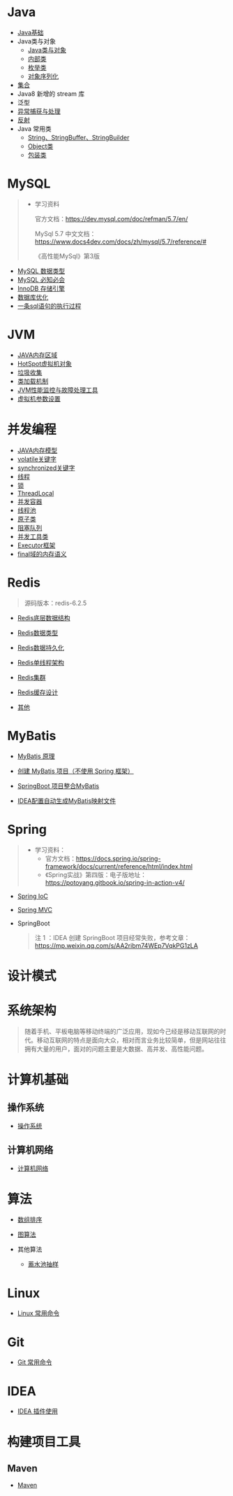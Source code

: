 # Java

+ [Java基础](notes/Java/Java基础.md)
+ Java类与对象
  + [Java类与对象](notes/Java/Java类与对象.md)
  + [内部类](notes/Java/内部类.md)
  + [枚举类](notes/Java/枚举类.md)
  + [对象序列化](notes/Java/对象序列化.md)
+ [集合](notes/Java/Java集合.md)
+ Java8 新增的 stream 库
+ 泛型
+ [异常捕获与处理](notes/Java/异常捕获与处理.md)
+ [反射](notes/Java/反射.md)
+ Java 常用类
  + [String、StringBuffer、StringBuilder](notes/Java/常用类与接口/String.md)
  + [Object类](notes/Java/常用类与接口/Object类.md)
  + [包装类](notes/Java/常用类与接口/包装类.md)



# MySQL

> + 学习资料
>
>   官方文档：https://dev.mysql.com/doc/refman/5.7/en/
>
>   MySql 5.7 中文文档：https://www.docs4dev.com/docs/zh/mysql/5.7/reference/#
>
>   《高性能MySql》第3版

+ [MySQL 数据类型](notes/MySQL/MySQL数据类型.md)
+ [MySQL 必知必会](notes/MySQL/MySQL必知必会.md)
+ [InnoDB 存储引擎](notes/MySQL/InnoDB存储引擎.md)
+ [数据库优化](notes/MySQL/数据库优化.md)
+ [一条sql语句的执行过程](notes/MySQL/一条sql语句的执行过程.md)



# JVM

+ [JAVA内存区域](notes/JVM/JAVA内存区域.md)
+ [HotSpot虚拟机对象](notes/JVM/HotSpot虚拟机对象.md)
+ [垃圾收集](notes/JVM/垃圾收集.md)
+ [类加载机制](notes/JVM/类加载机制.md)
+ [JVM性能监控与故障处理工具](notes/JVM/JVM性能监控与故障处理工具.md)
+ [虚拟机参数设置](notes/JVM/虚拟机参数设置.md)



# 并发编程

+ [JAVA内存模型](/notes/并发编程/JAVA内存模型.md)
+ [volatile关键字](/notes/并发编程/volatile关键字.md)
+ [synchronized关键字](/notes/并发编程/synchronized关键字.md)
+ [线程](/notes/并发编程/线程.md)
+ [锁](/notes/并发编程/锁.md)
+ [ThreadLocal](/notes/并发编程/ThreadLocal.md)
+ [并发容器](/notes/并发编程/并发容器.md)
+ [线程池](/notes/并发编程/线程池.md)
+ [原子类](/notes/并发编程/原子类.md)
+ [阻塞队列](/notes/并发编程/阻塞队列.md)
+ [并发工具类](/notes/并发编程/并发工具类.md)
+ [Executor框架](/notes/并发编程/Executor框架.md)
+ [final域的内存语义](/notes/并发编程/final域的内存语义.md)



# Redis

> 源码版本：redis-6.2.5

+ [Redis底层数据结构](notes/Redis/Redis底层数据结构.md)

+ [Redis数据类型](notes/Redis/Redis数据类型.md)

+ [Redis数据持久化](notes/Redis/Redis数据持久化.md)

+ [Redis单线程架构](notes/Redis/Redis单线程架构.md)
+ [Redis集群](notes/Redis/Redis集群.md)
+ [Redis缓存设计](notes/Redis/Redis缓存设计.md)
+ [其他](notes/Redis/杂七杂八.md)



# MyBatis

+ [MyBatis 原理](notes/MyBatis/MyBatis原理.md)
+ [创建 MyBatis 项目（不使用 Spring 框架）](notes/MyBatis/创建MyBatis项目.md)

+ [SpringBoot 项目整合MyBatis](notes/MyBatis/SpringBoot项目整合MyBatis.md)
+ [IDEA配置自动生成MyBatis映射文件](notes/MyBatis/IDEA配置自动生成MyBatis映射文件.md)



# Spring

> + 学习资料：
>   + 官方文档：https://docs.spring.io/spring-framework/docs/current/reference/html/index.html
>   + 《Spring实战》第四版：电子版地址：https://potoyang.gitbook.io/spring-in-action-v4/

+ [Spring IoC](notes/Spring/SpringIoC.md)

+ [Spring MVC](notes/Spring/SpringMVC.md)

+ SpringBoot

  > 注 1 ：IDEA 创建 SpringBoot 项目经常失败，参考文章：https://mp.weixin.qq.com/s/AA2ribm74WEp7VqkPG1zLA



# 设计模式



# 系统架构

> 随着手机、平板电脑等移动终端的广泛应用，现如今己经是移动互联网的时代。移动互联网的特点是面向大众，相对而言业务比较简单，但是网站往往拥有大量的用户，面对的问题主要是大数据、高并发、高性能问题。



# 计算机基础

## 操作系统

+ [操作系统](notes/操作系统/操作系统.md)

## 计算机网络

+ [计算机网络](notes/计算机网络/计算机网络.md)



# 算法

+ [数组排序](notes/算法/数组排序.md)

+ [图算法](notes/算法/图算法.md)
+ 其他算法
  + [蓄水池抽样](notes/算法/蓄水池抽样.md)



# Linux

+ [Linux 常用命令](notes/Linux/Linux常用命令.md)



# Git

+ [Git 常用命令](notes/Git/Git常用命令.md)



# IDEA

+ [IDEA 插件使用](notes/IDEA/插件.md)



# 构建项目工具

## Maven

+ [Maven](notes/Maven/Maven.md)

